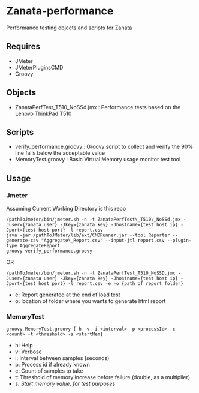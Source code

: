 # Zanata-performance
Performance testing objects and scripts for Zanata

## Requires
* JMeter
* JMeterPluginsCMD
* Groovy

## Objects
* ZanataPerfTest\_T510\_NoSSd.jmx : Performance tests based on the Lenovo ThinkPad T510

## Scripts
* verify_performance.groovy : Groovy script to collect and verify the 90% line falls below the acceptable value
* MemoryTest.groovy : Basic Virtual Memory usage monitor test tool

## Usage
### Jmeter
Assuming Current Working Directory is this repo

```
/pathToJmeter/bin/jmeter.sh -n -t ZanataPerfTest\_T510\_NoSSd.jmx -Juser={zanata user} -Jkey={zanata key} -Jhostname={test host ip} -Jport={test host port} -l report.csv
java -jar /pathToJMeter/lib/ext/CMDRunner.jar --tool Reporter --generate-csv "Aggregate\_Report.csv" --input-jtl report.csv --plugin-type AggregateReport
groovy verify_performance.groovy

```
OR 

```
/pathToJmeter/bin/jmeter.sh -n -t ZanataPerfTest_T510_NoSSD.jmx -Juser={zanata user} -Jkey={zanata key} -Jhostname={test host ip} -Jport={test host port} -l report.csv -e -o {path of report folder}

```
* e: Report generated at the end of load test
* o: location of folder where you wants to generate html report

### MemoryTest
```
groovy MemoryTest.groovy [-h -v -i <interval> -p <processId> -c <count> -t <threshold> -s <startMem]
```
* h: Help
* v: Verbose
* i: Interval between samples (seconds)
* p: Process id if already known
* c: Count of samples to take
* t: Threshold of memory increase before failure (double, as a multiplier)
* _s: Start memory value, for test purposes_

